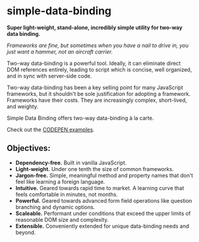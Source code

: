 # simple-data-binding
<strong>Super light-weight, stand-alone, incredibly simple utility for two-way data binding.</strong>

<em>Frameworks are fine, but sometimes when you have a nail to drive in, you just want a hammer, not an aircraft carrier.</em>
<p>
Two-way data-binding is a powerful tool.  Ideally, it can eliminate direct DOM references entirely, leading to script which is concise, well organized, and in sync with server-side code.
</p>
<p>
Two-way data-binding has been a key selling point for many JavaScript frameworks, but it shouldn't be sole justification for adopting a framework. Frameworks have their costs.  They are increasingly complex, short-lived, and weighty.
</p>
<p>
Simple Data Binding offers two-way data-binding à la carte.
</p>
<p>
Check out the <a href="examples/examples.html">CODEPEN examples</a>.
</p>

<h2>Objectives:</h2>

<ul>
  <li>
  <strong>Dependency-free.</strong> Built in vanilla JavaScript. 
  </li>
  <li>
  <strong>Light-weight.</strong> Under one tenth the size of common frameworks.
  </li>
  <li>
  <strong>Jargon-free.</strong> Simple, meaningful method and property names that don't feel like learning a foreign language. 
  </li>
  <li>
  <strong>Intuitive.</strong> Geared towards rapid time to market.  A learning curve that feels comfortable in minutes, not months. 
  </li>
  <li>
  <strong>Powerful.</strong> Geared towards advanced form field operations like question branching and dynamic options.
  </li>
  <li>
  <strong>Scaleable.</strong> Performant under conditions that exceed the upper limits of reasonable DOM size and complexity.
  </li>
  <li>
  <strong>Extensible.</strong> Conveniently extended for unique data-binding needs and beyond.
  </li>
</ul>
